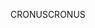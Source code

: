 <span data-ttu-id="7a7a4-101">CRONUS</span><span class="sxs-lookup"><span data-stu-id="7a7a4-101">CRONUS</span></span>